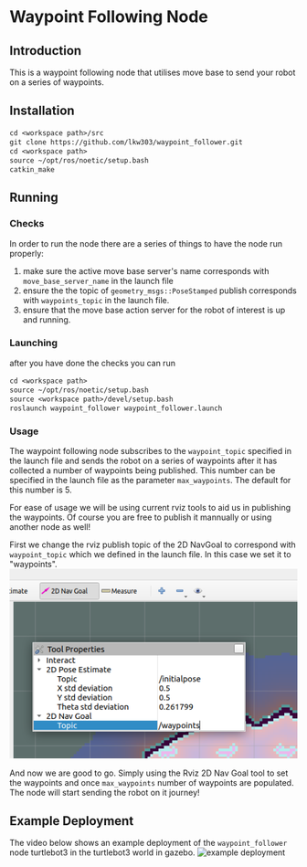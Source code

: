 # Waypoint Following Node

## Introduction
This is a waypoint following node that utilises move base to send your robot on a series of waypoints.

## Installation
```
cd <workspace path>/src
git clone https://github.com/lkw303/waypoint_follower.git
cd <workspace path>
source ~/opt/ros/noetic/setup.bash
catkin_make
```

## Running

### Checks
In order to run the node there are a series of things to have the node run properly:
1. make sure the active move base server's name corresponds with `move_base_server_name` in the launch file
2. ensure the the topic of `geometry_msgs::PoseStamped` publish corresponds with `waypoints_topic` in the launch file.
3. ensure that the move base action server for the robot of interest is up and running.


### Launching
after you have done the checks you can run
```
cd <workspace path>
source ~/opt/ros/noetic/setup.bash
source <workspace path>/devel/setup.bash
roslaunch waypoint_follower waypoint_follower.launch
```

### Usage
The waypoint following node subscribes to the `waypoint_topic` specified in the launch file and sends the robot on a series of waypoints after it has collected a number of waypoints being published. This number can be specified in the launch file as the parameter `max_waypoints`. The default for this number is 5.

For ease of usage we will be using current rviz tools to aid us in publishing the waypoints. Of course you are free to publish it mannually or using another node as well!

First we change the rviz publish topic of the 2D NavGoal to correspond with `waypoint_topic` which we defined in the launch file. In this case we set it to "waypoints".
![setting waypoints topic](./media/change_2d_goal_topic.png)

And now we are good to go. Simply using the Rviz 2D Nav Goal tool to set the waypoints and once `max_waypoints` number of waypoints are populated. The node will start sending the robot on it journey!

## Example Deployment
The video below shows an example deployment of the `waypoint_follower` node turtlebot3 in the turtlebot3 world in gazebo.
![example deployment](./media/example_deployment.gif)


